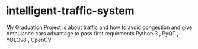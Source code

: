 # intelligent-traffic-system
My Graduation Project is about traffic and how to avoid congestion and give Ambulance cars advantage to pass first 
requirments Python 3 , PyQT , YOLOv8 , OpenCV
